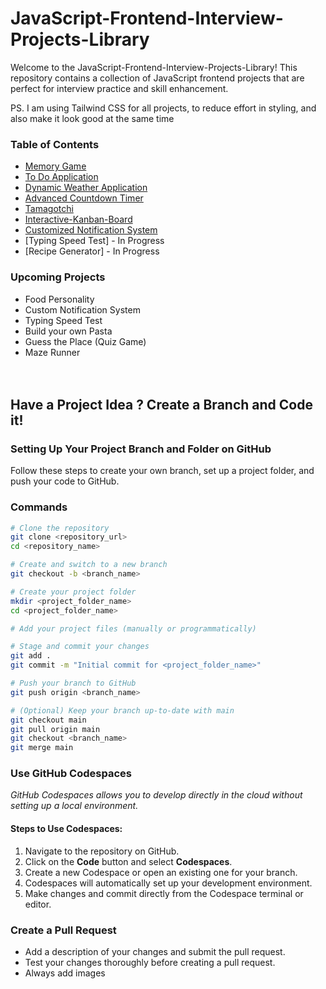 # JavaScript-Frontend-Interview-Projects-Library

Welcome to the JavaScript-Frontend-Interview-Projects-Library! This repository contains a collection of JavaScript frontend projects that are perfect for interview practice and skill enhancement.

PS. I am using Tailwind CSS for all projects, to reduce effort in styling, and also make it look good at the same time

### Table of Contents
- [Memory Game](https://github.com/abhirupa-tech/JavaScript-Frontend-Interview-Projects-Library/tree/main/Memory-Game)
- [To Do Application](https://github.com/abhirupa-tech/JavaScript-Frontend-Interview-Projects-Library/tree/main/To-Do-App) 
- [Dynamic Weather Application](https://github.com/abhirupa-tech/JavaScript-Frontend-Interview-Projects-Library/tree/main/Weather-App-Using-Open-Weather) 
- [Advanced Countdown Timer](https://github.com/abhirupa-tech/JavaScript-Frontend-Interview-Projects-Library/tree/main/Advanced-Countdown-Timer)
- [Tamagotchi](https://github.com/abhirupa-tech/JavaScript-Frontend-Interview-Projects-Library/tree/main/Tamagotchi) 
- [Interactive-Kanban-Board](https://github.com/abhirupa-tech/JavaScript-Frontend-Interview-Projects-Library/tree/main/Interactive-Kanban-Board) 
- [Customized Notification System](https://github.com/abhirupa-tech/JavaScript-Frontend-Interview-Projects-Library/tree/main/Customizable-Notification-System)
- [Typing Speed Test] - In Progress
- [Recipe Generator] - In Progress

### Upcoming Projects
- Food Personality
- Custom Notification System
- Typing Speed Test
- Build your own Pasta
- Guess the Place (Quiz Game)
- Maze Runner
<br/><br/><br/>
## Have a Project Idea ? Create a Branch and Code it!

### Setting Up Your Project Branch and Folder on GitHub
Follow these steps to create your own branch, set up a project folder, and push your code to GitHub.


### Commands

```bash
# Clone the repository
git clone <repository_url>
cd <repository_name>

# Create and switch to a new branch
git checkout -b <branch_name>

# Create your project folder
mkdir <project_folder_name>
cd <project_folder_name>

# Add your project files (manually or programmatically)

# Stage and commit your changes
git add .
git commit -m "Initial commit for <project_folder_name>"

# Push your branch to GitHub
git push origin <branch_name>

# (Optional) Keep your branch up-to-date with main
git checkout main
git pull origin main
git checkout <branch_name>
git merge main
```


### Use GitHub Codespaces
<i> GitHub Codespaces allows you to develop directly in the cloud without setting up a local environment. </i>

#### Steps to Use Codespaces:
1. Navigate to the repository on GitHub.
2. Click on the **Code** button and select **Codespaces**.
3. Create a new Codespace or open an existing one for your branch.
4. Codespaces will automatically set up your development environment.
5. Make changes and commit directly from the Codespace terminal or editor.

### Create a Pull Request
- Add a description of your changes and submit the pull request.
- Test your changes thoroughly before creating a pull request.
- Always add images

